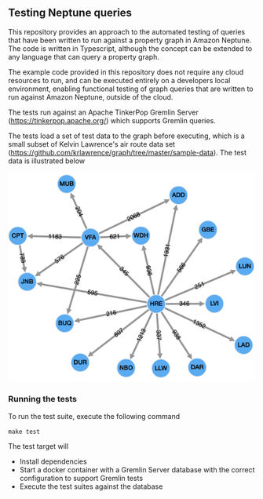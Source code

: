 ## Testing Neptune queries

This repository provides an approach to the automated testing of queries that have been written to
run against a property graph in Amazon Neptune. The code is written in Typescript, although the concept
can be extended to any language that can query a property graph.

The example code provided in this repository does not require any cloud resources to run, and can be 
executed entirely on a developers local environment, enabling functional testing of graph queries that
are written to run against Amazon Neptune, outside of the cloud.

The tests run against an Apache TinkerPop Gremlin Server (https://tinkerpop.apache.org/) which
supports Gremlin queries.

The tests load a set of test data to the graph before executing, which is a small subset
of Kelvin Lawrence's air route data set (https://github.com/krlawrence/graph/tree/master/sample-data).
The test data is illustrated below

![Test data](air_route_minimal.png)

### Running the tests

To run the test suite, execute the following command

```
make test
```

The test target will

- Install dependencies
- Start a docker container with a Gremlin Server database with the correct configuration to support Gremlin tests
- Execute the test suites against the database
